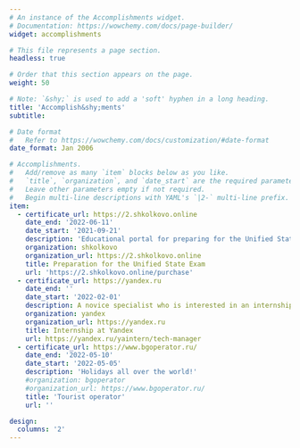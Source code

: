```yaml
---
# An instance of the Accomplishments widget.
# Documentation: https://wowchemy.com/docs/page-builder/
widget: accomplishments

# This file represents a page section.
headless: true

# Order that this section appears on the page.
weight: 50

# Note: `&shy;` is used to add a 'soft' hyphen in a long heading.
title: 'Accomplish&shy;ments'
subtitle:

# Date format
#   Refer to https://wowchemy.com/docs/customization/#date-format
date_format: Jan 2006

# Accomplishments.
#   Add/remove as many `item` blocks below as you like.
#   `title`, `organization`, and `date_start` are the required parameters.
#   Leave other parameters empty if not required.
#   Begin multi-line descriptions with YAML's `|2-` multi-line prefix.
item:
  - certificate_url: https://2.shkolkovo.online
    date_end: '2022-06-11'
    date_start: '2021-09-21'
    description: 'Educational portal for preparing for the Unified State Exam, General State Exam and Olympiads!'
    organization: shkolkovo
    organization_url: https://2.shkolkovo.online
    title: Preparation for the Unified State Exam
    url: 'https://2.shkolkovo.online/purchase'
  - certificate_url: https://yandex.ru
    date_end: ''
    date_start: '2022-02-01'
    description: A novice specialist who is interested in an internship in the direction of technical manager
    organization: yandex
    organization_url: https://yandex.ru
    title: Internship at Yandex
    url: https://yandex.ru/yaintern/tech-manager
  - certificate_url: https://www.bgoperator.ru/
    date_end: '2022-05-10'
    date_start: '2022-05-05'
    description: 'Holidays all over the world!'
    #organization: bgoperator
    #organization_url: https://www.bgoperator.ru/
    title: 'Tourist operator'
    url: ''

design:
  columns: '2'
---
```


